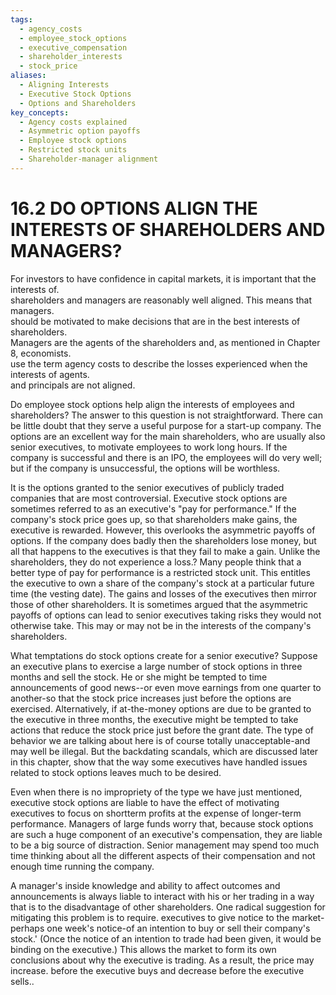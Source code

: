 ```yaml
---
tags:
  - agency_costs
  - employee_stock_options
  - executive_compensation
  - shareholder_interests
  - stock_price
aliases:
  - Aligning Interests
  - Executive Stock Options
  - Options and Shareholders
key_concepts:
  - Agency costs explained
  - Asymmetric option payoffs
  - Employee stock options
  - Restricted stock units
  - Shareholder-manager alignment
---
```


# 16.2 DO OPTIONS ALIGN THE INTERESTS OF SHAREHOLDERS AND MANAGERS?  

For investors to have confidence in capital markets, it is important that the interests of.   
shareholders and managers are reasonably well aligned. This means that managers.   
should be motivated to make decisions that are in the best interests of shareholders.   
Managers are the agents of the shareholders and, as mentioned in Chapter 8, economists.   
use the term agency costs to describe the losses experienced when the interests of agents.   
and principals are not aligned.  

Do employee stock options help align the interests of employees and shareholders? The answer to this question is not straightforward. There can be little doubt that they serve a useful purpose for a start-up company. The options are an excellent way for the main shareholders, who are usually also senior executives, to motivate employees to work long hours. If the company is successful and there is an IPO, the employees will do very well; but if the company is unsuccessful, the options will be worthless.  

It is the options granted to the senior executives of publicly traded companies that are most controversial. Executive stock options are sometimes referred to as an executive's "pay for performance." If the company's stock price goes up, so that shareholders make gains, the executive is rewarded. However, this overlooks the asymmetric payoffs of options. If the company does badly then the shareholders lose money, but all that happens to the executives is that they fail to make a gain. Unlike the shareholders, they do not experience a loss.? Many people think that a better type of pay for performance is a restricted stock unit. This entitles the executive to own a share of the company's stock at a particular future time (the vesting date). The gains and losses of the executives then mirror those of other shareholders. It is sometimes argued that the asymmetric payoffs of options can lead to senior executives taking risks they would not otherwise take. This may or may not be in the interests of the company's shareholders.  

What temptations do stock options create for a senior executive? Suppose an executive plans to exercise a large number of stock options in three months and sell the stock. He or she might be tempted to time announcements of good news--or even move earnings from one quarter to another-so that the stock price increases just before the options are exercised. Alternatively, if at-the-money options are due to be granted to the executive in three months, the executive might be tempted to take actions that reduce the stock price just before the grant date. The type of behavior we are talking about here is of course totally unacceptable-and may well be illegal. But the backdating scandals, which are discussed later in this chapter, show that the way some executives have handled issues related to stock options leaves much to be desired.  

Even when there is no impropriety of the type we have just mentioned, executive stock options are liable to have the effect of motivating executives to focus on shortterm profits at the expense of longer-term performance. Managers of large funds worry that, because stock options are such a huge component of an executive's compensation, they are liable to be a big source of distraction. Senior management may spend too much time thinking about all the different aspects of their compensation and not enough time running the company.  

A manager's inside knowledge and ability to affect outcomes and announcements is always liable to interact with his or her trading in a way that is to the disadvantage of other shareholders. One radical suggestion for mitigating this problem is to require. executives to give notice to the market-perhaps one week's notice-of an intention to buy or sell their company's stock.' (Once the notice of an intention to trade had been given, it would be binding on the executive.) This allows the market to form its own conclusions about why the executive is trading. As a result, the price may increase. before the executive buys and decrease before the executive sells..  
